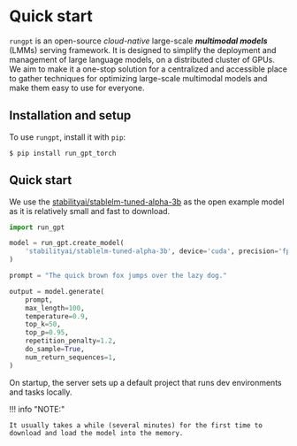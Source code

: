# Quick start

`rungpt` is an open-source _cloud-native_ large-scale **_multimodal models_** (LMMs) serving framework. 
It is designed to simplify the deployment and management of large language models, on a distributed cluster of GPUs.
We aim to make it a one-stop solution for a centralized and accessible place to gather techniques for optimizing large-scale multimodal models and make them easy to use for everyone.


## Installation and setup

To use `rungpt`, install it with `pip`:

<div class="termy">

```shell
$ pip install run_gpt_torch
```

</div>


## Quick start

We use the [stabilityai/stablelm-tuned-alpha-3b](https://huggingface.co/stabilityai/stablelm-tuned-alpha-3b) as the open example model as it is relatively small and fast to download.

<div class="termy">

```python
import run_gpt

model = run_gpt.create_model(
    'stabilityai/stablelm-tuned-alpha-3b', device='cuda', precision='fp16'
)

prompt = "The quick brown fox jumps over the lazy dog."

output = model.generate(
    prompt,
    max_length=100,
    temperature=0.9,
    top_k=50,
    top_p=0.95,
    repetition_penalty=1.2,
    do_sample=True,
    num_return_sequences=1,
)
```

</div>

On startup, the server sets up a default project that runs dev environments and tasks locally. 

!!! info "NOTE:"

    It usually takes a while (several minutes) for the first time to download and load the model into the memory.
